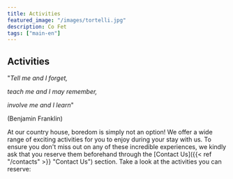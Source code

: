 ```yaml
---
title: Activities
featured_image: "/images/tortelli.jpg"
description: Co Fet
tags: ["main-en"]
---
```


## Activities

"_Tell me and I forget,_

_teach me and I may remember,_

_involve me and I learn_"

(Benjamin Franklin)

At our country house, boredom is simply not an option! We offer a wide range of
exciting activities for you to enjoy during your stay with us. To ensure you don't
miss out on any of these incredible experiences, we kindly ask that you reserve
them beforehand through the [Contact Us]({{< ref "/contacts" >}} "Contact Us") section. Take a look at the activities
you can reserve:
